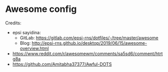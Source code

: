 # Awesome config

Credits:

- epsi sayidina:
    - GitLab: https://gitlab.com/epsi-rns/dotfiles/-/tree/master/awesome
    - Blog: http://epsi-rns.github.io/desktop/2019/06/15/awesome-overview.html
- https://www.reddit.com/r/awesomewm/comments/sa5sd6/comment/htrtg8a
- https://github.com/Amitabha37377/Awful-DOTS
